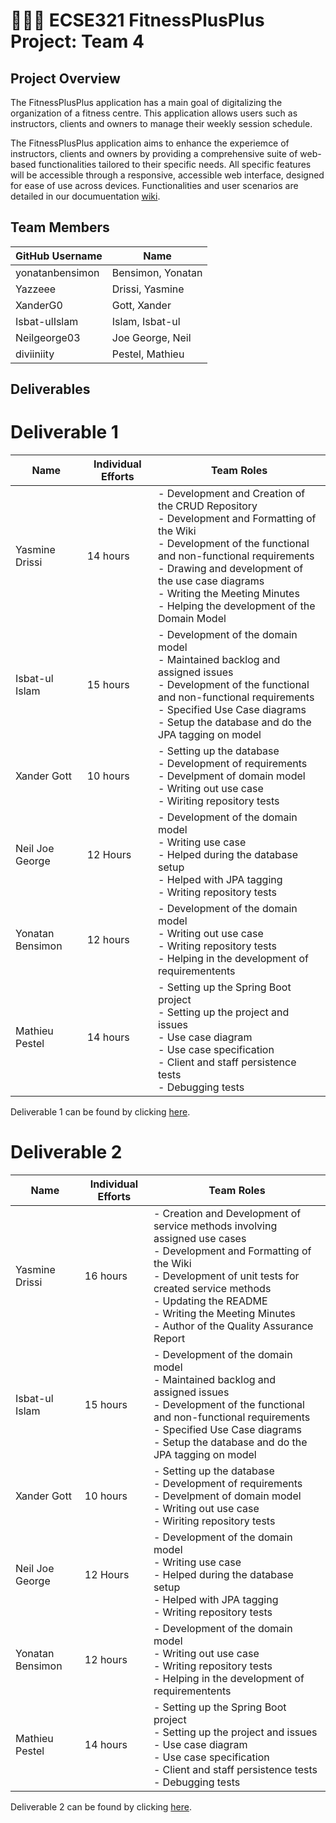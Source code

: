 # 💪➕➕ ECSE321 FitnessPlusPlus Project: Team 4

## Project Overview

The FitnessPlusPlus application has a main goal of digitalizing the organization of a fitness centre. This application allows users such as instructors, clients and owners to manage their weekly session schedule.

The FitnessPlusPlus application aims to enhance the experiemce of instructors, clients and owners by providing a comprehensive suite of web-based functionalities tailored to their specific needs. All specific features will be accessible through a responsive, accessible web interface, designed for ease of use across devices. Functionalities and user scenarios are detailed in our documuentation [wiki](../../wiki).

## Team Members

| GitHub Username |  Name             | 
|-----------------|  ---------------  |
| yonatanbensimon | Bensimon, Yonatan |
| Yazzeee         | Drissi, Yasmine   |
| XanderG0        | Gott, Xander      |
| Isbat-ulIslam   | Islam, Isbat-ul   |
| Neilgeorge03   | Joe George, Neil  |
| diviiniity      | Pestel, Mathieu   |

## Deliverables

# Deliverable 1

| Name             | Individual Efforts | Team Roles                                                                                                                                                                                                                                                                                                    |
|------------------|--------------------|---------------------------------------------------------------------------------------------------------------------------------------------------------------------------------------------------------------------------------------------------------------------------------------------------------------|
| Yasmine Drissi   | 14 hours           | - Development and Creation of the CRUD Repository<br/>- Development and Formatting of the Wiki<br/>- Development of the functional and non-functional requirements<br/>- Drawing and development of the use case diagrams<br/>- Writing the Meeting Minutes<br/>- Helping the development of the Domain Model |
| Isbat-ul Islam   | 15 hours           | - Development of the domain model<br/>- Maintained backlog and assigned issues<br/>- Development of the functional and non-functional requirements<br/>- Specified Use Case diagrams<br/>- Setup the database and do the JPA tagging on model                                                                 |
| Xander Gott      | 10 hours           | - Setting up the database<br/>- Development of requirements<br/>- Develpment of domain model<br/>- Writing out use case<br/>- Wiriting repository tests                                                                                                                                                       |
| Neil Joe George  | 12 Hours           | - Development of the domain model<br/>- Writing use case <br/>- Helped during the database setup<br/>- Helped with JPA tagging<br/>- Writing repository tests                                                                                                                                                 |
| Yonatan Bensimon | 12 hours           | - Development of the domain model<br/>- Writing out use case <br/>- Writing repository tests<br/>- Helping in the development of requirementents                                                                                                                                                              |
| Mathieu Pestel   | 14 hours           | - Setting up the Spring Boot project<br/>- Setting up the project and issues<br/>- Use case diagram<br/>- Use case specification<br/>- Client and staff persistence tests<br/>- Debugging tests                                                                                                               |


Deliverable 1 can be found by clicking [here](../../wiki/Deliverable-1).

# Deliverable 2

| Name             | Individual Efforts | Team Roles                                                                                                                                                                                                                                                                                                    |
|------------------|--------------------|---------------------------------------------------------------------------------------------------------------------------------------------------------------------------------------------------------------------------------------------------------------------------------------------------------------|
| Yasmine Drissi   | 16 hours           | - Creation and Development of service methods involving assigned use cases <br/>- Development and Formatting of the Wiki<br/>- Development of unit tests for created service methods<br/>- Updating the README<br/>- Writing the Meeting Minutes<br/>- Author of the Quality Assurance Report |
| Isbat-ul Islam   | 15 hours           | - Development of the domain model<br/>- Maintained backlog and assigned issues<br/>- Development of the functional and non-functional requirements<br/>- Specified Use Case diagrams<br/>- Setup the database and do the JPA tagging on model                                                                 |
| Xander Gott      | 10 hours           | - Setting up the database<br/>- Development of requirements<br/>- Develpment of domain model<br/>- Writing out use case<br/>- Wiriting repository tests                                                                                                                                                       |
| Neil Joe George  | 12 Hours           | - Development of the domain model<br/>- Writing use case <br/>- Helped during the database setup<br/>- Helped with JPA tagging<br/>- Writing repository tests                                                                                                                                                 |
| Yonatan Bensimon | 12 hours           | - Development of the domain model<br/>- Writing out use case <br/>- Writing repository tests<br/>- Helping in the development of requirementents                                                                                                                                                              |
| Mathieu Pestel   | 14 hours           | - Setting up the Spring Boot project<br/>- Setting up the project and issues<br/>- Use case diagram<br/>- Use case specification<br/>- Client and staff persistence tests<br/>- Debugging tests                                                                                                               |


Deliverable 2 can be found by clicking [here](../../wiki/Deliverable-2).


